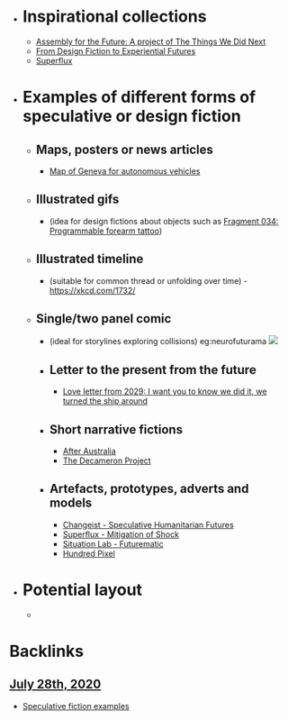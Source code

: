 - # Inspirational collections
    - [Assembly for the Future: A project of The Things We Did Next](https://bleedonline.net/program/assembly-for-the-future/)
    - [From Design Fiction to Experiential Futures](http://noahraford.com/?p=1625)
    - [Superflux](https://superflux.in/#)
- # Examples of different forms of speculative or design fiction
    - ## Maps, posters or news articles
        - [Map of Geneva for autonomous vehicles](https://nearfuturelaboratory.myshopify.com/collections/frontpage/products/self-driving-geneva)
    - ## Illustrated gifs
        - (idea for design fictions about objects such as [Fragment 034: Programmable forearm tattoo](<Fragment 034: Programmable forearm tattoo.md>))
    - ## Illustrated timeline
        - (suitable for common thread or unfolding over time) - https://xkcd.com/1732/
    - ## Single/two panel comic
        - (ideal for storylines exploring collisions) eg:neurofuturama
![](https://firebasestorage.googleapis.com/v0/b/firescript-577a2.appspot.com/o/imgs%2Fapp%2FAstonishing_Stories%2FcSmaCrtLUB.png?alt=media&token=f36b464a-a85f-41a0-be63-3de2f92cd9f8)
        - ## Letter to the present from the future
            - [Love letter from 2029: I want you to know we did it, we turned the ship around](https://www.theguardian.com/culture/2020/jul/30/love-letter-from-2029-i-want-you-to-know-we-did-it-we-turned-the-ship-around)
        - ## Short narrative fictions
            - [After Australia](https://www.abc.net.au/news/2020-06-16/after-australia-anthology-australian-speculative-fiction/12350228)
            - [The Decameron Project](https://www.nytimes.com/interactive/2020/07/07/magazine/decameron-project-short-story-collection.html)
        - ## Artefacts, prototypes, adverts and models
            - [Changeist - Speculative Humanitarian Futures](https://medium.com/phase-change/speculative-humanitarian-futures-9ce9a76dbf38)
            - [Superflux - Mitigation of Shock](https://www.dezeen.com/2019/12/31/superflux-mitigation-of-shock-climate-change-future-imagined/)
            - [Situation Lab - Futurematic](http://www.futurematic.cc/category/news/)
            - [Hundred Pixel](http://www.hundredpixel.com/designfiction)
- # Potential layout
    - 

# Backlinks
## [July 28th, 2020](<July 28th, 2020.md>)
- [Speculative fiction examples](<Speculative fiction examples.md>)

